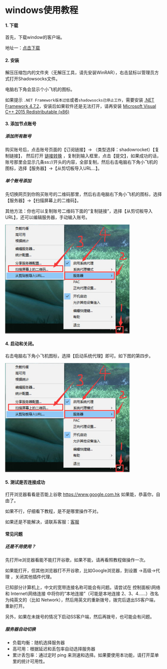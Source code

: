 # windows使用教程


#### 1. 下载

首先，下载window的客户端。

地址一：<a href="http://down.kda.im" target="_blank">点击下载</a>


#### 2. 安装

解压压缩包内的文件夹（无解压工具，请先安装WinRAR），右击鼠标以管理员方式打开Shadowsocks文件。

电脑右下角会显示个小飞机的图标。


<p class="tip">如果提示 <code>.NET Framework版本过低</code>或者<code>shadowsocks已停止工作</code>，需要安装 <a href="https://dotnet.microsoft.com/download/dotnet-framework/net472" target="_blank">.NET Framework 4.7.2</a>，安装后如果软件还是无法打开，请再安装 <a href="https://www.microsoft.com/en-us/download/details.aspx?id=53840" target="_blank">Microsoft Visual C++ 2015 Redistributable (x86)</a></p>



#### 3. 添加节点账号

##### 添加所有账号

购买账号后，点击账号页面的【订阅链接】-> （类型选择：shadowrocket）【复制链接】， 然后打开 <a href="http://t.cn/Ai8D4nAu" target="_blank">链接转换</a> ，复制到输入框里，点击【提交】，如果成功的话，账号那里会显示几条ss://开头的内容，全部复制，然后右击电脑右下角小飞机的图标，选择【服务器】->【从剪切板导入URL...】。

##### 单个账号添加

先切换网页到你购买账号的二维码那里，然后右击电脑右下角小飞机的图标，选择【服务器】->【扫描屏幕上的二维码】。

其他方法：你也可以复制账号二维码下面的“复制链接”，选择【从剪切板导入URL】，还可以编辑服务器，手动输入账号。

<img src="../images/win_1.jpg" style="width: 400px" alt="kuaida.app" />


#### 4. 启动和关闭。

右击电脑右下角小飞机图标，选择【启动系统代理】即可。如下图的第四步。

<img src="../images/win_1.jpg" style="width: 400px" alt="kuaida.app" />


#### 5. 测试是否连接成功

打开浏览器看看是否能上谷歌 https://www.google.com.hk 如果能，恭喜你，自由了。

如果不行，仔细看下教程，是不是哪里操作不对。

如果还是不能解决，请联系客服：[客服](/?id=联系客服)


#### 常见问题

##### 还是不用使用？

先打开ie浏览器看能不能打开谷歌，如果不能，请再看照教程做操作一次。

如果能打开，但其他浏览器打不开谷歌，比如Google浏览器，到设置 ->高级->代理 ，关闭其他插件代理。

已知部分计算机上，中文的宽带连接名称可能会有问题。请尝试在 控制面板\网络和 Internet\网络连接 中将你的“本地连接”（可能是本地连接 2、3、4……）改名为纯英文的（比如 Network），然后用英文的重新拨号，拨完后退出SS客户端，重新打开。

另外，如果在未拨号的情况下启动SS客户端，然后再拨号，也可能会有问题。


##### 服务器自动切换
* 负载均衡：随机选择服务器
* 高可用：根据延迟和丢包率自动选择服务器
* 累计丢包率：通过定时 ping 来测速和选择。如果要使用本功能，请打开菜单里的统计可用性。









